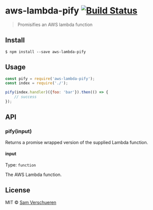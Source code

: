 # aws-lambda-pify [![Build Status](https://travis-ci.org/SamVerschueren/aws-lambda-pify.svg?branch=master)](https://travis-ci.org/SamVerschueren/aws-lambda-pify)

> Promisifies an AWS lambda function


## Install

```
$ npm install --save aws-lambda-pify
```


## Usage

```js
const pify = require('aws-lambda-pify');
const index = require('./');

pify(index.handler)({foo: 'bar'}).then(() => {
    // success
});
```


## API

### pify(input)

Returns a promise wrapped version of the supplied Lambda function.

#### input

Type: `function`

The AWS Lambda function.


## License

MIT © [Sam Verschueren](http://github.com/SamVerschueren)
